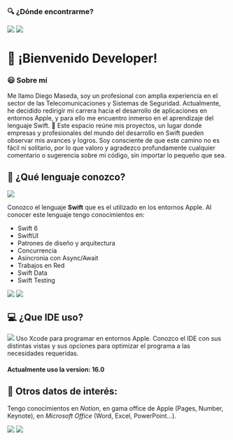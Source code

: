 ### 🔍 ¿Dónde encontrarme?

[![](https://img.shields.io/badge/Gmail-D14836?style=for-the-badge&logo=gmail&logoColor=white)](mailto:diego.mf01@gmail.com)   [![](https://img.shields.io/badge/LinkedIn-0077B5?style=for-the-badge&logo=linkedin&logoColor=white)](https://www.linkedin.com/in/dmasedafernandez/) 


# 👋 ¡Bienvenido Developer!

### 😃 Sobre mí
Me llamo Diego Maseda, soy un profesional con amplia experiencia en el sector de las Telecomunicaciones y Sistemas de Seguridad. Actualmente, he decidido redirigir mi carrera hacia el desarrollo de aplicaciones en entornos Apple, y para ello me encuentro inmerso en el aprendizaje del lenguaje Swift. 🚀
Este espacio reúne mis proyectos, un lugar donde empresas y profesionales del mundo del desarrollo en Swift pueden observar mis avances y logros. Soy consciente de que este camino no es fácil ni solitario, por lo que valoro y agradezco profundamente cualquier comentario o sugerencia sobre mi código, sin importar lo pequeño que sea.

## 💭 ¿Qué lenguaje conozco?
[![](https://img.shields.io/badge/Swift-FA7343?style=for-the-badge&logo=swift&logoColor=white)](https://developer.apple.com/swift/)

Conozco el lenguaje **Swift** que es el utilizado en los entornos Apple. Al conocer este lenguaje tengo conocimientos en:
- Swift 6
- SwiftUI
- Patrones de diseño y arquitectura
- Concurrencia
- Asincronia con Async/Await
- Trabajos en Red
- Swift Data
- Swift Testing

[![](https://img.shields.io/badge/iOS-000000?style=for-the-badge&logo=ios&logoColor=white)](https://www.apple.com/ios/ios-18/)    [![](https://img.shields.io/badge/mac%20os-000000?style=for-the-badge&logo=apple&logoColor=white)](https://www.apple.com/macos/macos-sequoia/)

## 💻 ¿Que IDE uso?
[![](https://img.shields.io/badge/Xcode-007ACC?style=for-the-badge&logo=Xcode&logoColor=white)](https://developer.apple.com/xcode/)
Uso Xcode para programar en entornos Apple. Conozco el IDE con sus distintas vistas y sus opciones para optimizar el programa a las necesidades requeridas.
#### Actualmente uso la version: 16.0

## 📌 Otros datos de interés:
Tengo conocimientos en *Notion*, en gama office de Apple (Pages, Number, Keynote), en *Microsoft Office* (Word, Excel, PowerPoint...).

<img src="https://img.shields.io/badge/Notion-000000?style=for-the-badge&logo=notion&logoColor=white" />    <img src="https://img.shields.io/badge/Microsoft_Office-D83B01?style=for-the-badge&logo=microsoft-office&logoColor=white" /> 



